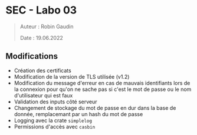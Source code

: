 # SEC - Labo 03

> Auteur : Robin Gaudin
>
> Date : 19.06.2022

## Modifications

- Création des certificats
- Modification de la version de TLS utilisée (v1.2)
- Modification du message d'erreur en cas de mauvais identifiants lors de la connexion pour qu'on ne sache pas si c'est le mot de passe ou le nom d'utilisateur qui est faux
- Validation des inputs côté serveur
- Changement de stockage du mot de passe en dur dans la base de donnée, remplacemant par un hash du mot de passe
- Logging avec la crate `simplelog`
- Permissions d'accès avec `casbin`
